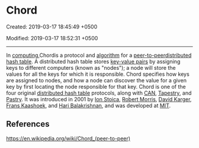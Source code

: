 # Chord

Created: 2019-03-17 18:45:49 +0500

Modified: 2019-03-17 18:52:31 +0500

---

In [computing](https://en.wikipedia.org/wiki/Computing),Chordis a protocol and [algorithm](https://en.wikipedia.org/wiki/Algorithm) for a [peer-to-peer](https://en.wikipedia.org/wiki/Peer-to-peer)[distributed hash table](https://en.wikipedia.org/wiki/Distributed_hash_table). A distributed hash table stores [key-value pairs](https://en.wikipedia.org/wiki/Associative_array) by assigning keys to different computers (known as "nodes"); a node will store the values for all the keys for which it is responsible. Chord specifies how keys are assigned to nodes, and how a node can discover the value for a given key by first locating the node responsible for that key.
Chord is one of the four original [distributed hash table](https://en.wikipedia.org/wiki/Distributed_hash_table) protocols, along with [CAN](https://en.wikipedia.org/wiki/Content_addressable_network), [Tapestry](https://en.wikipedia.org/wiki/Tapestry_(DHT)), and [Pastry](https://en.wikipedia.org/wiki/Pastry_(DHT)). It was introduced in 2001 by [Ion Stoica](https://en.wikipedia.org/wiki/Ion_Stoica), [Robert Morris](https://en.wikipedia.org/wiki/Robert_Tappan_Morris), [David Karger](https://en.wikipedia.org/wiki/David_Karger), [Frans Kaashoek](https://en.wikipedia.org/wiki/Frans_Kaashoek), and [Hari Balakrishnan](https://en.wikipedia.org/wiki/Hari_Balakrishnan), and was developed at [MIT](https://en.wikipedia.org/wiki/MIT).

## References

<https://en.wikipedia.org/wiki/Chord_(peer-to-peer)>
